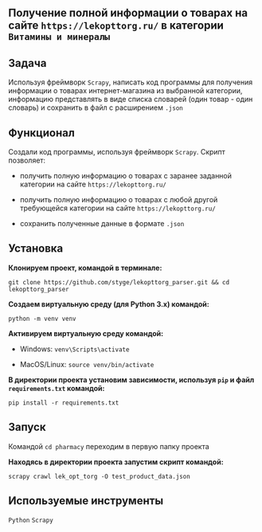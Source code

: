 ## Получение полной информации о товарах на сайте `https://lekopttorg.ru/` в категории `Витамины и минералы`

## Задача
Используя фреймворк `Scrapy`, написать код программы для получения информации о товарах интернет-магазина из выбранной категории, информацию представлять в виде списка словарей (один товар - один словарь) и сохранить в файл с расширением `.json`

## Функционал
Создали код программы, используя фреймворк `Scrapy`. Скрипт позволяет:

- получить полную информацию о товарах с заранее заданной категории на сайте `https://lekopttorg.ru/`

- получить полную информацию о товарах с любой другой требующейся категории на сайте `https://lekopttorg.ru/`

- сохранить полученные данные в формате `.json`

## Установка

**Клонируем проект, командой в терминале:**

`git clone https://github.com/styge/lekopttorg_parser.git && cd lekopttorg_parser`

**Создаем виртуальную среду (для Python 3.x) командой:**

`python -m venv venv`

**Активируем виртуальную среду командой:**
- Windows:
`venv\Scripts\activate`

- MacOS/Linux:
`source venv/bin/activate`

**В директории проекта установим зависимости, используя `pip` и файл `requirements.txt` командой:**

`pip install -r requirements.txt`

## Запуск

Командой `cd pharmacy` переходим в первую папку проекта

**Находясь в директории проекта запустим скрипт командой:**

`scrapy crawl lek_opt_torg -O test_product_data.json`


## Используемые инструменты

`Python` `Scrapy`
